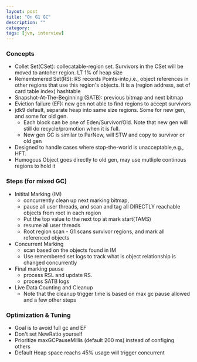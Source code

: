 ```yaml
---
layout: post
title: "On G1 GC"
description: ""
category: 
tags: [jvm, interview]
---
```


### Concepts
* Collet Set(CSet): collecatable-region set. Survivors in the CSet will be moved to antoher region. LT 1% of heap size
* Remembmered Set(RS): RS records Points-into,i.e., object references in other regions that use this region's objects. It is a (region address, set of card table index) hashtable
* Snapshot-At-The-Beginning (SATB): previous bitmap and next bitmap 
* Eviction failure (EF): new gen not able to find regions to accept survivors
* jdk9 default, separate heap into same size regions. Some for new gen, and some for old gen.
  * Each block can be one of Eden/Survivor/Old. Note that new gen will still do recycle/promotion when it is full.
  * New gen GC is similar to ParNew, will STW and copy to survivor or old gen
* Designed to handle cases where stop-the-world is unacceptable,e.g., HFT.
* Humogous Object goes directly to old gen, may use mutliple continous regions to hold it


### Steps (for mixed GC)
* Initital Marking (IM)
  * concurrently clean up next marking bitmap, 
  * pause all user threads, and scan and tag all DIRECTLY reachable objects from root in each region
  * Put the top value to the next top at mark start(TAMS)
  * resume all user threads 
  * Root region scan - G1 scans survivor regions, and mark all referenced objects
* Concurrent Marking
  * scan based on the objects found in IM
  * Use remembered set logs to track what is object relationship is changed concurrently
* Final marking pause
  * process RSL and update RS.
  * process SATB logs 
* Live Data Counting and Cleanup
  * Note that the cleanup trigger time is based on max gc pause allowed and a few other steps 


### Optimization & Tuning
* Goal is to avoid full gc and EF
* Don't set NewRatio yourself
* Prioritize maxGCPauseMillis (default 200 ms) instead of configing others
* Default Heap space reachs 45% usage will trigger concurrent 


